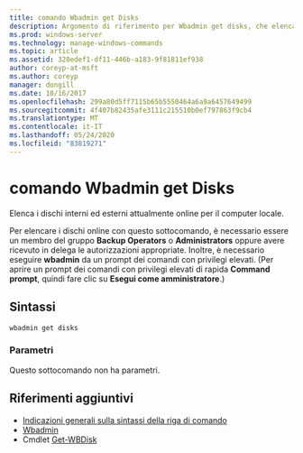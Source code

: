 ```yaml
---
title: comando Wbadmin get Disks
description: Argomento di riferimento per Wbadmin get disks, che elenca i dischi interni ed esterni attualmente online per il computer locale.
ms.prod: windows-server
ms.technology: manage-windows-commands
ms.topic: article
ms.assetid: 320edef1-df11-446b-a183-9f81811ef938
author: coreyp-at-msft
ms.author: coreyp
manager: dongill
ms.date: 10/16/2017
ms.openlocfilehash: 299a80d5ff7115b65b5550464a6a9a6457649499
ms.sourcegitcommit: 4f407b82435afe3111c215510b0ef797863f9cb4
ms.translationtype: MT
ms.contentlocale: it-IT
ms.lasthandoff: 05/24/2020
ms.locfileid: "83819271"
---
```

# <a name="wbadmin-get-disks"></a>comando Wbadmin get Disks



Elenca i dischi interni ed esterni attualmente online per il computer locale.

Per elencare i dischi online con questo sottocomando, è necessario essere un membro del gruppo **Backup Operators** o **Administrators** oppure avere ricevuto in delega le autorizzazioni appropriate. Inoltre, è necessario eseguire **wbadmin** da un prompt dei comandi con privilegi elevati. (Per aprire un prompt dei comandi con privilegi elevati di rapida **Command prompt**, quindi fare clic su **Esegui come amministratore**.)

## <a name="syntax"></a>Sintassi

```
wbadmin get disks
```

### <a name="parameters"></a>Parametri

Questo sottocomando non ha parametri.

## <a name="additional-references"></a>Riferimenti aggiuntivi

- [Indicazioni generali sulla sintassi della riga di comando](command-line-syntax-key.md)
-   [Wbadmin](wbadmin.md)
-   Cmdlet [Get-WBDisk](https://technet.microsoft.com/library/jj902446.aspx)